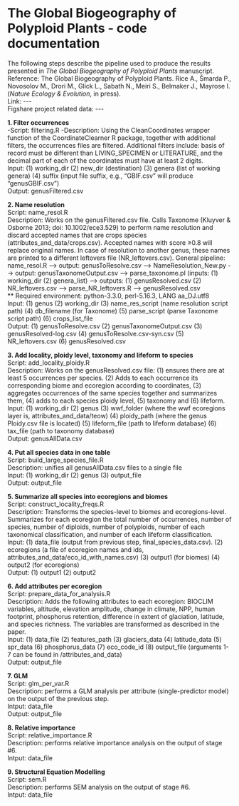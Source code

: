 # The Global Biogeography of Polyploid Plants - code documentation 

The following steps describe the pipeline used to produce the results presented in _The Global Biogeography of Polyploid Plants_ manuscript.
<br>Reference: The Global Biogeography of Polyploid Plants. Rice A., Šmarda P., Novosolov M., Drori M., Glick L., Sabath N., Meiri S., Belmaker J., Mayrose I. (_Nature Ecology & Evolution_, in press).
<br>Link:  ---
<br>Figshare project related data: ---

**1.	Filter occurrences**  
 -Script: filtering.R
 -Description: Using the CleanCoordinates wrapper function of the CoordinateClearner R package, together with additional filters, the occurrences files are filtered. Additional filters include: basis of record must be different than LIVING_SPECIMEN or LITERATURE, and the decimal part of each of the coordinates must have at least 2 digits.   
   Input: 	(1) working_dir	(2) new_dir (destination) (3) genera (list of working genera) (4) suffix (input file suffix, e.g., “GBIF.csv” will produce “genusGBIF.csv”)  
   Output: genusFiltered.csv   
  
**2.	Name resolution**  
   Script: name_resol.R  
   Description: Works on the genusFiltered.csv file. Calls Taxonome (Kluyver & Osborne 2013; doi: 10.1002/ece3.529) to perform name resolution and discard accepted names that are crops species (attributes_and_data/crops.csv). Accepted names with score ≥0.8 will replace original names. In case of resolution to another genus, these names are printed to a different leftovers file (NR_leftovers.csv).
   General pipeline: name_resol.R --> output: genusToResolve.csv --> NameResolution_New.py --> output: genusTaxonomeOutput.csv --> parse_taxonome.pl (inputs: (1) working_dir (2) genera_list) --> outputs: (1) genusResolved.csv (2) NR_leftovers.csv --> parse_NR_leftovers.R --> genusResolved.csv  
** Required environment: python-3.3.0, perl-5.16.3, LANG aa_DJ.utf8  
   Input:	(1) genus (2) working_dir (3) name_res_script (name resolution script path) (4) db_filename (for Taxonome) (5) parse_script (parse Taxonome script path) (6) crops_list_file  
   Output: (1) genusToResolve.csv	(2) genusTaxonomeOutput.csv 	(3) genusResolved-log.csv (4) genusToResolve.csv-syn.csv 	(5) NR_leftovers.csv (6) genusResolved.csv  
  
**3.	Add locality, ploidy level, taxonomy and lifeform to species**  
   Script: add_locality_ploidy.R  
   Description: Works on the genusResolved.csv file: (1) ensures there are at least 5 occurrences per species. (2) Adds to each occurrence its corresponding biome and ecoregion according to coordinates, (3) aggregates occurrences of the same species together and summarizes them, (4) adds to each species ploidy level, (5) taxonomy and (6) lifeform.   
   Input:	(1) working_dir  (2) genus (3) wwf_folder (where the wwf ecoregions layer is, attributes_and_data/teow) (4) ploidy_path (where the genus Ploidy.csv file is located) (5) lifeform_file (path to lifeform database) (6) tax_file (path to taxonomy database)  
   Output:	genusAllData.csv  
  
**4.	Put all species data in one table**  
   Script: build_large_species_file.R  
   Description: unifies all genusAllData.csv files to a single file  
   Input:	(1) working_dir  (2) genus  (3) output_file  
   Output: output_file  
  
**5.	Summarize all species into ecoregions and biomes**   
   Script: construct_locality_freqs.R  
   Description: Transforms the species-level to biomes and ecoregions-level. Summarizes for each ecoregion the total number of occurrences, number of species, number of diploids, number of polyploids, number of each taxonomical classification, and number of each lifeform classification.  
   Input: (1) data_file (output from previous step, final_species_data.csv). (2) ecoregions (a file of ecoregion names and ids, attributes_and_data/eco_id_with_names.csv) (3) output1 (for biomes) (4) output2 (for ecoregions)  
   Output: (1) output1 (2) output2  
  
**6.	Add attributes per ecoregion**  
   Script: prepare_data_for_analysis.R  
   Description: Adds the following attributes to each ecoregion: BIOCLIM variables, altitude, elevation amplitude, change in climate, NPP, human footprint, phosphorus retention, difference in extent of glaciation, latitude, and species richness. The variables are transformed as described in the paper.   
   Input: (1) data_file (2) features_path (3) glaciers_data  (4) latitude_data (5) spr_data (6) phosphorus_data (7) eco_code_id (8) output_file (arguments 1-7 can be found in /attributes_and_data)  
   Output: output_file  
  
**7.	GLM**  
   Script: glm_per_var.R  
   Description: performs a GLM analysis per attribute (single-predictor model) on the output of the previous step.  
   Intput: data_file  
   Output: output_file  
  
**8.	Relative importance**  
   Script: relative_importance.R  
   Description: performs relative importance analysis on the output of stage #6.  
   Intput: data_file  
  
**9.	Structural Equation Modelling**  
   Script: sem.R  
   Description: performs SEM analysis on the output of stage #6.  
   Intput: data_file  
